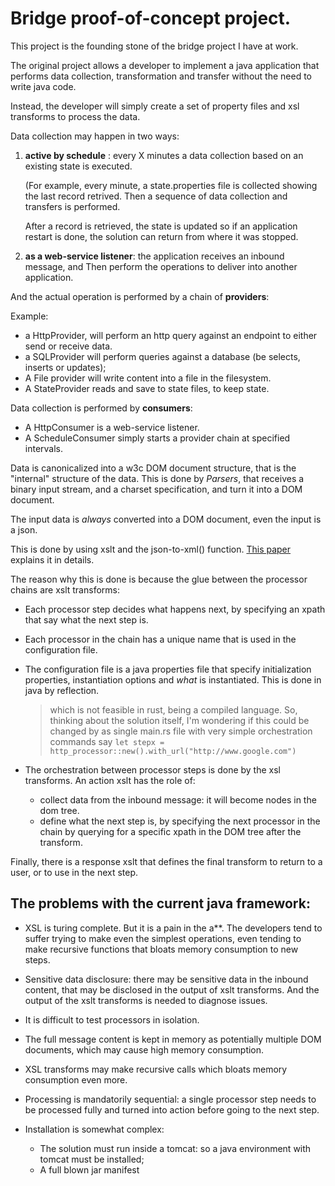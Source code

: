 Bridge proof-of-concept project.
================================

This project is the founding stone of the bridge project I have at work.

The original project allows a developer to implement a java application that
performs data collection, transformation and transfer without the need
to write java code.

Instead, the developer will simply create a set of property files and xsl 
transforms to process the data.

Data collection may happen in two ways:

1. **active by schedule** : every X minutes a data collection based on an existing state
  is executed.

    (For example, every minute, a state.properties file is collected showing the last
     record retrived. Then a sequence of data collection and transfers is performed.

     After a record is retrieved, the state is updated so if an application restart is 
     done, the solution can return from where it was stopped.

1. **as a web-service listener**: the application receives an inbound message, and Then
   perform the operations to deliver into another application.


And the actual operation is performed by a chain of **providers**:

Example:
* a HttpProvider, will perform an http query against an endpoint to either send or receive data.
* a SQLProvider will perform queries against a database (be selects, inserts or updates);
* A File provider will write content into a file in the filesystem.
* A StateProvider reads and save to state files, to keep state.

Data collection is performed by **consumers**: 

* A HttpConsumer is a web-service listener.
* A ScheduleConsumer simply starts a provider chain at specified intervals. 

Data is canonicalized into a w3c DOM document structure, that is the "internal"
structure of the data. This is done by *Parsers*, that receives a binary input stream,
and a charset specification, and turn it into a DOM document.

The input data is *always* converted into a DOM document, even the input is a json.

This is done by using xslt and the json-to-xml() function. [This paper](https://www.saxonica.com/papers/xmlprague-2016mhk.pdf) explains it in details.

The reason why this is done is because the glue between the processor chains are xslt transforms:

* Each processor step decides what happens next, by specifying an xpath that say what the next step is.

* Each processor in the chain has a unique name that is used in the configuration file.

* The configuration file is a java properties file that specify initialization properties, 
  instantiation options and *what* is instantiated. This is done in java by reflection.

  > which is not feasible in rust, being a compiled language. So, thinking about the solution itself,
  > I'm wondering if this could be changed by as single main.rs file with very simple orchestration
  > commands say `let stepx = http_processor::new().with_url("http://www.google.com")` 
  
* The orchestration between processor steps is done by the xsl transforms. An action xslt has the 
  role of:

  * collect data from the inbound message: it will become nodes in the dom tree.
  * define what the next step is, by specifying the next processor in the chain by querying for 
    a specific xpath in the DOM tree after the transform.

Finally, there is a response xslt that defines the final transform to return to a user, or to use in the next
step.

The problems with the current java framework:
-------------------------------------

* XSL is turing complete. But it is a pain in the a**. The developers tend to suffer trying to make even the simplest  operations, even tending to make recursive functions that bloats memory consumption to new steps.

* Sensitive data disclosure: there may be sensitive data in the inbound content, that may be disclosed in the output of xslt transforms. And the output of the xslt transforms is needed to diagnose issues.

* It is difficult to test processors in isolation.

* The full message content is kept in memory as potentially multiple DOM documents, which 
  may cause high memory consumption.

* XSL transforms may make recursive calls which bloats memory consumption even more.

* Processing is mandatorily sequential: a single processor step needs to be processed fully and turned into action
  before going to the next step. 

* Installation is somewhat complex:

  * The solution must run inside a tomcat: so a java environment with tomcat must be installed;
  * A full blown jar manifest 
